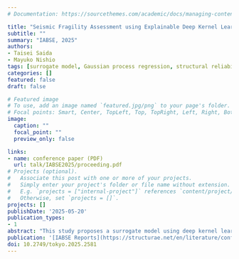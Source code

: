 ```yaml
---
# Documentation: https://sourcethemes.com/academic/docs/managing-content/

title: "Seismic Fragility Assessment using Explainable Deep Kernel Learning Surrogate Model considering Structural and Seismic Uncertainties"
subtitle: ""
summary: "IABSE, 2025"
authors:
- Taisei Saida
- Mayuko Nishio
tags: [surrogate model, Gaussian process regression, structural reliability analysis]
categories: []
featured: false
draft: false

# Featured image
# To use, add an image named `featured.jpg/png` to your page's folder.
# Focal points: Smart, Center, TopLeft, Top, TopRight, Left, Right, BottomLeft, Bottom, BottomRight.
image:
  caption: ""
  focal_point: ""
  preview_only: false

links:
- name: conference paper (PDF)
  url: talk/IABSE2025/proceeding.pdf
# Projects (optional).
#   Associate this post with one or more of your projects.
#   Simply enter your project's folder or file name without extension.
#   E.g. `projects = ["internal-project"]` references `content/project/deep-learning/index.md`.
#   Otherwise, set `projects = []`.
projects: []
publishDate: '2025-05-20'
publication_types:
- 1
abstract: "This study proposes a surrogate model using deep kernel learning (DKL) with a convolutional neural network (CNN) and attention mechanism for efficient seismic fragility assessment of infrastructure. The CNN extracts features from seismic response spectrum, enabling efficient Gaussian process (GP) regression in a lower-dimensional space. An automatic relevance determination (ARD) kernel and attention mechanism enhance explainability by evaluating input variable contributions and attention weights for response spectrum. The model achieved high prediction accuracy, outperforming GPs, especially with limited data. Fragility analysis using the surrogate model reduced computational cost to 0.05% of direct numerical simulation." 
publication: '[IABSE Reports](https://structurae.net/en/literature/conference-proceedings/iabse-symposium-tokyo-2025)'
doi: 10.2749/tokyo.2025.2581
---
```

